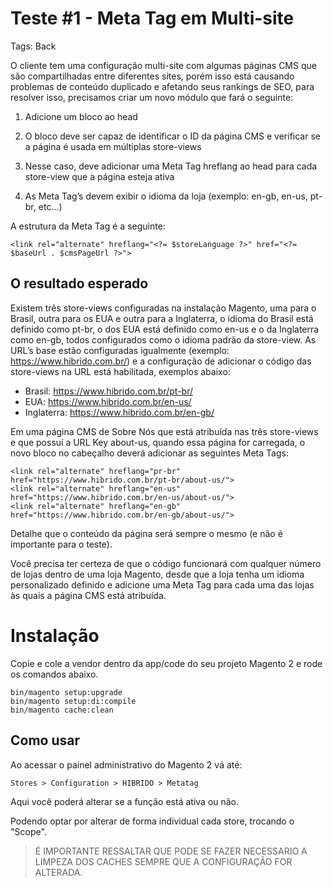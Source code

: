 # Teste #1 - Meta Tag em Multi-site

Tags: Back

O cliente tem uma configuração multi-site com algumas páginas CMS que são
compartilhadas entre diferentes sites, porém isso está causando problemas de
conteúdo duplicado e afetando seus rankings de SEO, para resolver isso, precisamos
criar um novo módulo que fará o seguinte:

1. Adicione um bloco ao head
2. O bloco deve ser capaz de identificar o ID da página CMS e verificar se a
   página é usada em múltiplas store-views

3. Nesse caso, deve adicionar uma Meta Tag hreflang ao head para cada
   store-view que a página esteja ativa
4. As Meta Tag’s devem exibir o idioma da loja (exemplo: en-gb, en-us, pt-br,
   etc...)

A estrutura da Meta Tag é a seguinte:
```
<link rel="alternate" hreflang="<?= $storeLanguage ?>" href="<?= $baseUrl . $cmsPageUrl ?>">
```

## O resultado esperado

Existem três store-views configuradas na instalação Magento, uma para o Brasil,
outra para os EUA e outra para a Inglaterra, o idioma do Brasil está definido como
pt-br, o dos EUA está definido como en-us e o da Inglaterra como en-gb, todos
configurados como o idioma padrão da store-view.
As URL’s base estão configuradas igualmente (exemplo: https://www.hibrido.com.br/)
e a configuração de adicionar o código das store-views na URL está habilitada,
exemplos abaixo:

- Brasil: https://www.hibrido.com.br/pt-br/
- EUA: https://www.hibrido.com.br/en-us/
- Inglaterra: https://www.hibrido.com.br/en-gb/

Em uma página CMS de Sobre Nós que está atribuída nas três store-views e que possuí a URL Key about-us, quando essa 
página for carregada, o novo bloco no cabeçalho deverá adicionar as seguintes Meta Tags:

```
<link rel="alternate" hreflang="pr-br" href="https://www.hibrido.com.br/pt-br/about-us/">
<link rel="alternate" hreflang="en-us" href="https://www.hibrido.com.br/en-us/about-us/">
<link rel="alternate" hreflang="en-gb" href="https://www.hibrido.com.br/en-gb/about-us/">
```

Detalhe que o conteúdo da página será sempre o mesmo (e não é importante para o teste).

Você precisa ter certeza de que o código funcionará com qualquer número de lojas
dentro de uma loja Magento, desde que a loja tenha um idioma personalizado
definido e adicione uma Meta Tag para cada uma das lojas às quais a página CMS
está atribuída.

# Instalação

Copie e cole a vendor dentro da app/code do seu projeto Magento 2 e rode os comandos abaixo.

```
bin/magento setup:upgrade 
bin/magento setup:di:compile 
bin/magento cache:clean
```

## Como usar

Ao acessar o painel administrativo do Magento 2 vá até:

```
Stores > Configuration > HIBRIDO > Metatag
```

Aqui você poderá alterar se a função está ativa ou não.

Podendo optar por alterar de forma individual cada store, trocando o "Scope".


>É IMPORTANTE RESSALTAR QUE PODE SE FAZER NECESSARIO A LIMPEZA DOS CACHES SEMPRE QUE A CONFIGURAÇÃO FOR ALTERADA.
